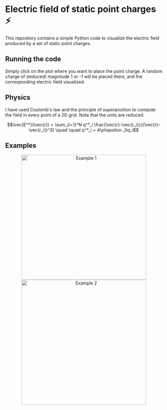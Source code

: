 # Electric field of static point charges ⚡️
This repository contains a simple Python code to visualize the electric field produced by a set of static point charges.

## Running the code
Simply click on the plot where you want to place the point charge. A random charge of (reduced) magnitude 1 or -1 will be placed there, and the corresponding electric field visualized.

## Physics
I have used Coulomb's law and the principle of superposition to compute the field in every point of a 2D grid. Note that the units are reduced.
``` math
\vec{E^*}(\vec{r}) = \sum_{i=1}^N q^*_i \frac{\vec{r}-\vec{r_i}}{(\vec{r}-\vec{r_i})^3}  \quad \quad q^*_i = 4\pi\epsilon _0q_i
```


## Examples
<p align="center">
<img src="./images/summary.png" alt="Example 1" width="400" height="auto" />
<img src="./images/m_evolution.jpg" alt="Example 2" width="400" height="auto">
</p>

